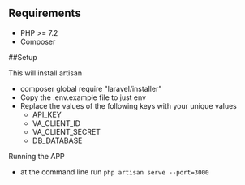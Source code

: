 ## Requirements 
- PHP >= 7.2
- Composer

##Setup

This will install artisan
- composer global require "laravel/installer"
- Copy the .env.example file to just env
- Replace the values of the following keys with your unique values
  - API_KEY
  - VA_CLIENT_ID
  - VA_CLIENT_SECRET
  - DB_DATABASE

Running the APP
- at the command line run `php artisan serve --port=3000`
